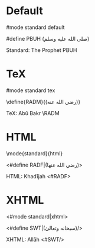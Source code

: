 # Default

#mode standard default

#define PBUH (صلى الله عليه وسلم)

Standard: The Prophet PBUH

# TeX

#mode standard tex

\define{RADM}{(رضي الله عنه)}

TeX: Abū Bakr \RADM

# HTML

\mode{standard}{html}

<#define RADF|(رضي الله عنها)>

HTML: Khadījah <#RADF>

# XHTML

<#mode standard|xhtml>

<#define SWT|(سبحانه وتعالىٰ)/>

XHTML: Allāh <#SWT/>
